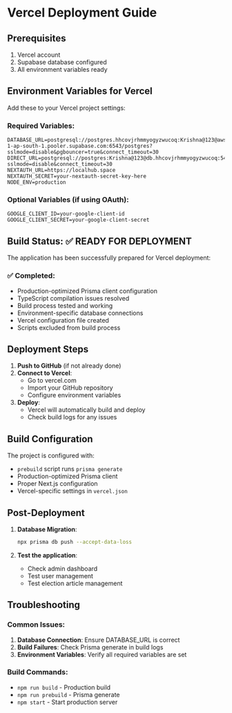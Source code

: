 # Vercel Deployment Guide

## Prerequisites
1. Vercel account
2. Supabase database configured
3. All environment variables ready

## Environment Variables for Vercel

Add these to your Vercel project settings:

### Required Variables:
```
DATABASE_URL=postgresql://postgres.hhcovjrhmmyogyzwucoq:Krishna@123@aws-1-ap-south-1.pooler.supabase.com:6543/postgres?sslmode=disable&pgbouncer=true&connect_timeout=30
DIRECT_URL=postgresql://postgres:Krishna@123@db.hhcovjrhmmyogyzwucoq:5432/postgres?sslmode=disable&connect_timeout=30
NEXTAUTH_URL=https://localhub.space
NEXTAUTH_SECRET=your-nextauth-secret-key-here
NODE_ENV=production
```

### Optional Variables (if using OAuth):
```
GOOGLE_CLIENT_ID=your-google-client-id
GOOGLE_CLIENT_SECRET=your-google-client-secret
```

## Build Status: ✅ READY FOR DEPLOYMENT

The application has been successfully prepared for Vercel deployment:

### ✅ Completed:
- Production-optimized Prisma client configuration
- TypeScript compilation issues resolved
- Build process tested and working
- Environment-specific database connections
- Vercel configuration file created
- Scripts excluded from build process

## Deployment Steps

1. **Push to GitHub** (if not already done)
2. **Connect to Vercel**:
   - Go to vercel.com
   - Import your GitHub repository
   - Configure environment variables
3. **Deploy**:
   - Vercel will automatically build and deploy
   - Check build logs for any issues

## Build Configuration

The project is configured with:
- `prebuild` script runs `prisma generate`
- Production-optimized Prisma client
- Proper Next.js configuration
- Vercel-specific settings in `vercel.json`

## Post-Deployment

1. **Database Migration**:
   ```bash
   npx prisma db push --accept-data-loss
   ```

2. **Test the application**:
   - Check admin dashboard
   - Test user management
   - Test election article management

## Troubleshooting

### Common Issues:
1. **Database Connection**: Ensure DATABASE_URL is correct
2. **Build Failures**: Check Prisma generate in build logs
3. **Environment Variables**: Verify all required variables are set

### Build Commands:
- `npm run build` - Production build
- `npm run prebuild` - Prisma generate
- `npm start` - Start production server
